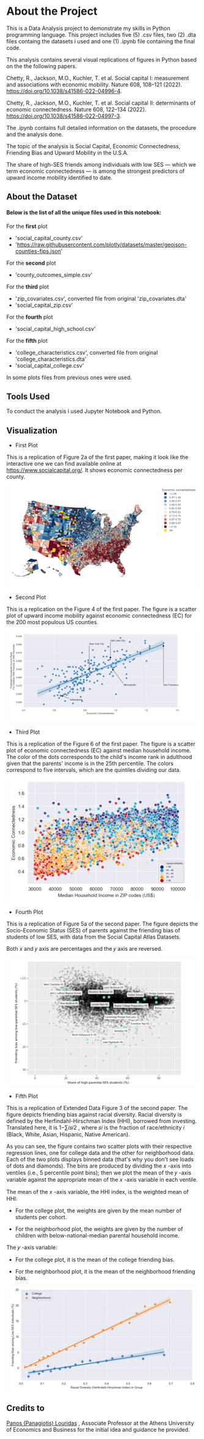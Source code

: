 # About the Project

This is a Data Analysis project to demonstrate my skills in Python programming language. This project includes five (5) .csv files, two (2) .dta files containg the datasets i used and one (1) .ipynb file containing the final code.

This analysis contains several visual replications of figures in Python based on the the following papers.

Chetty, R., Jackson, M.O., Kuchler, T. et al. Social capital I: measurement and associations with economic mobility. Nature 608, 108–121 (2022). https://doi.org/10.1038/s41586-022-04996-4.

Chetty, R., Jackson, M.O., Kuchler, T. et al. Social capital II: determinants of economic connectedness. Nature 608, 122–134 (2022). https://doi.org/10.1038/s41586-022-04997-3.

The .ipynb contains full detailed information on the datasets, the procedure and the analysis done.

The topic of the analysis is Social Capital, Economic Connectedness, Friending Bias and Upward Mobility in the U.S.A.

The share of high-SES friends among individuals with low SES — which we term economic connectedness — is among the strongest predictors of upward income mobility identified to date.

## About the Dataset

#### Below is the list of all the unique files used in this notebook:
For the **first** plot
* 'social_capital_county.csv'
* 'https://raw.githubusercontent.com/plotly/datasets/master/geojson-counties-fips.json'

For the **second** plot
* 'county_outcomes_simple.csv'

For the **third** plot
* 'zip_covariates.csv', converted file from original 'zip_covariates.dta'
* 'social_capital_zip.csv'

For the **fourth** plot
* 'social_capital_high_school.csv'

For the **fifth** plot
* 'college_characteristics.csv', converted file from original 'college_characteristics.dta'
* 'social_capital_college.csv'

In some plots files from previous ones were used.

## Tools Used

To conduct the analysis i used Jupyter Notebook and Python.

## Visualization

* First Plot

This is a replication of Figure 2a of the first paper, making it look like the interactive one we can find available online at https://www.socialcapital.org/.
It shows economic connectedness per county.

![alt text](https://github.com/IoannisVougias/DataAnalysisPortofolio/blob/main/Economic%20Connectedness/Graphs/ec_county.png)

* Second Plot

This is a replication on the Figure 4 of the first paper. The figure is a scatter plot of upward income mobility against economic connectedness (EC) for the 200 most populous US counties.

![alt text](https://github.com/IoannisVougias/DataAnalysisPortofolio/blob/main/Economic%20Connectedness/Graphs/household_income_ec.png)

* Third Plot

This is a replication of the Figure 6 of the first paper. The figure is a scatter plot of economic connectedness (EC) against median household income. The color of the dots corresponds to the child's income rank in adulthood given that the parents' income is in the 25th percentile. The colors correspond to five intervals, which are the quintiles dividing our data.

![alt text](https://github.com/IoannisVougias/DataAnalysisPortofolio/blob/main/Economic%20Connectedness/Graphs/upward_mobility_ec.png)

* Fourth Plot

This is a replication of Figure 5a of the second paper. The figure depicts the Socio-Economic Status (SES) of parents against the friending bias of students of low SES, with data from the Social Capital Atlas Datasets.

Both  𝑥  and  𝑦  axis are percentages and the  𝑦  axis are reversed.

![alt text](https://github.com/IoannisVougias/DataAnalysisPortofolio/blob/main/Economic%20Connectedness/Graphs/friending_bias_hs.png)

* Fifth Plot

This is a replication of Extended Data Figure 3 of the second paper. The figure depicts friending bias against racial diversity. Racial diversity is defined by the Herfindahl-Hirschman Index (HHI), borrowed from investing. Translated here, it is  1−∑𝑖𝑠𝑖2 , where  𝑠𝑖  is the fraction of race/ethnicity  𝑖  (Black, White, Asian, Hispanic, Native American).

As you can see, the figure contains two scatter plots with their respective regression lines, one for college data and the other for neighborhood data. Each of the two plots displays binned data (that's why you don't see loads of dots and diamonds). The bins are produced by dividing the  𝑥 -axis into ventiles (i.e., 5 percentile point bins); then we plot the mean of the  𝑦 -axis variable against the appropriate mean of the  𝑥 -axis variable in each ventile.

The mean of the  𝑥 -axis variable, the HHI index, is the weighted mean of HHI:

* For the college plot, the weights are given by the mean number of students per cohort.

* For the neighborhood plot, the weights are given by the number of children with below-national-median parental household income.

The  𝑦 -axis variable:

* For the college plot, it is the mean of the college friending bias.

* For the neighborhood plot, it is the mean of the neighborhood friending bias.

![alt text](https://github.com/IoannisVougias/DataAnalysisPortofolio/blob/main/Economic%20Connectedness/Graphs/hhi_friending_bias.png)

## Credits to 
<a href="https://github.com/louridas" target="_blank">Panos (Panagiotis) Louridas</a> , Associate Professor at the Athens University of Economics and Business for the initial idea and guidance he provided.



